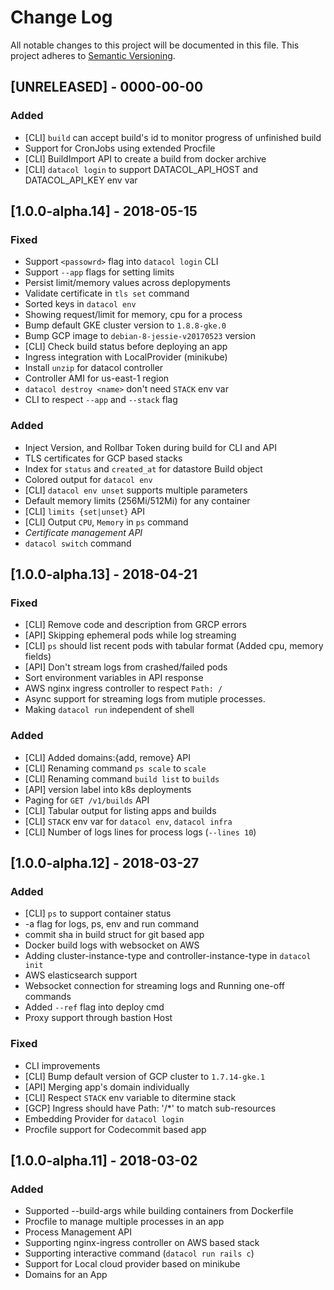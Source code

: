 # Change Log
All notable changes to this project will be documented in this file.
This project adheres to [Semantic Versioning](http://semver.org/).

## [UNRELEASED] - 0000-00-00
### Added
- [CLI] `build` can accept build's id to monitor progress of unfinished build
- Support for CronJobs using extended Procfile
- [CLI] BuildImport API to create a build from docker archive
- [CLI] `datacol login` to support DATACOL_API_HOST and DATACOL_API_KEY env var

## [1.0.0-alpha.14] - 2018-05-15
### Fixed
- Support `<passowrd>` flag into `datacol login` CLI
- Support `--app` flags for setting limits
- Persist limit/memory values across deplopyments
- Validate certificate in `tls set` command
- Sorted keys in `datacol env`
- Showing request/limit for memory, cpu for a process 
- Bump default GKE cluster version to `1.8.8-gke.0`
- Bump GCP image to `debian-8-jessie-v20170523` version
- [CLI] Check build status before deploying an app
- Ingress integration with LocalProvider (minikube) 
- Install `unzip` for datacol controller
- Controller AMI for us-east-1 region
- `datacol destroy <name>` don't need `STACK` env var
- CLI to respect `--app` and `--stack` flag
### Added
- Inject Version, and Rollbar Token during build for CLI and API
- TLS certificates for GCP based stacks
- Index for `status` and `created_at` for datastore Build object
- Colored output for `datacol env`
- [CLI] `datacol env unset` supports multiple parameters
- Default memory limits (256Mi/512Mi) for any container
- [CLI] `limits {set|unset}` API
- [CLI] Output `CPU`, `Memory` in `ps` command
- *Certificate management API*
- `datacol switch` command

## [1.0.0-alpha.13] - 2018-04-21
### Fixed
- [CLI] Remove code and description from GRCP errors
- [API] Skipping ephemeral pods while log streaming
- [CLI] `ps` should list recent pods with tabular format (Added cpu, memory fields)
- [API] Don't stream logs from crashed/failed pods
- Sort environment variables in API response
- AWS nginx ingress controller to respect `Path: /`
- Async support for streaming logs from mutiple processes.
- Making `datacol run` independent of shell
### Added
- [CLI] Added domains:{add, remove} API
- [CLI] Renaming command `ps scale` to `scale`
- [CLI] Renaming command `build list` to `builds`
- [API] version label into k8s deployments
- Paging for `GET /v1/builds` API 
- [CLI] Tabular output for listing apps and builds
- [CLI] `STACK` env var for `datacol env`, `datacol infra`
- [CLI] Number of logs lines for process logs (`--lines 10`)

## [1.0.0-alpha.12] - 2018-03-27
### Added
- [CLI] `ps` to support container status
- -a flag for logs, ps, env and run command
- commit sha in build struct for git based app
- Docker build logs with websocket on AWS
- Adding cluster-instance-type and controller-instance-type in `datacol init`
- AWS elasticsearch support
- Websocket connection for streaming logs and Running one-off commands
- Added `--ref` flag into deploy cmd
- Proxy support through bastion Host
### Fixed
- CLI improvements
- [CLI] Bump default version of GCP cluster to `1.7.14-gke.1`
- [API] Merging app's domain individually 
- [CLI] Respect `STACK` env variable to ditermine stack
- [GCP] Ingress should have Path: '/*' to match sub-resources
- Embedding Provider for `datacol login`
- Procfile support for Codecommit based app

## [1.0.0-alpha.11] - 2018-03-02
### Added
- Supported --build-args while building containers from Dockerfile
- Procfile to manage multiple processes in an app
- Process Management API
- Supporting nginx-ingress controller on AWS based stack
- Supporting interactive command (`datacol run rails c`)
- Support for Local cloud provider based on minikube
- Domains for an App
